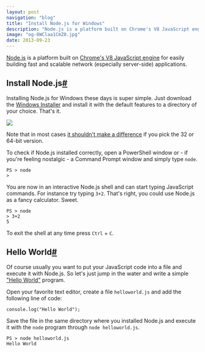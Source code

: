 ```yaml
---
layout: post
navigation: "blog"
title: "Install Node.js for Windows"
description: "Node.js is a platform built on Chrome's V8 JavaScript engine for easily building fast and scalable network (especially server-side) applications."
image: "og-8WClaa1CmZ0.jpg"
date: 2013-09-23
---
```


<a target="_blank" href="http://nodejs.org/">Node.js</a> is a platform built on <a target="_blank" href="https://code.google.com/p/v8/">Chrome's V8 JavaScript engine</a> for easily building fast and scalable network (especially server-side) applications.

<h2 id="install-node.js" class="has-permalink">Install Node.js<a class="permalink" title="Permalink" href="#install-node.js">#</a></h2>

Installing Node.js for Windows these days is super simple. Just download the <a target="_blank" href="http://nodejs.org/download/">Windows Installer</a> and install it with the default features to a directory of your choice. That's it.

<img src="{{ site.url }}/content/img/install-nodejs-for-windows-01.png"/>

Note that in most cases <a target="_blank" href="http://stackoverflow.com/a/12522696/135441">it shouldn't make a difference</a> if you pick the 32 or 64-bit version.

To check if Node.js installed correctly, open a PowerShell window or - if you're feeling nostalgic - a Command Prompt window and simply type `node`.

    PS > node
    >

You are now in an interactive Node.js shell and can start typing JavaScript commands. For instance try typing `3+2`. That's right, you could use Node.js as a fancy calculator. Sweet.

    PS > node
    > 3+2
    5

To exit the shell at any time press `Ctrl` + `C`.

<h2 id="hello-world" class="has-permalink">Hello World<a class="permalink" title="Permalink" href="#hello-world">#</a></h2>

Of course usually you want to put your JavaScript code into a file and execute it with Node.js. So let's just jump in the water and write a simple <a target="_blank" href="http://en.wikipedia.org/wiki/Hello_world_program">"Hello World"</a> program.

Open your favorite text editor, create a file `helloworld.js` and add the following line of code:

    console.log("Hello World");

Save the file in the same directory where you installed Node.js and execute it with the `node` program through `node helloworld.js`.

    PS > node helloworld.js
    Hello World